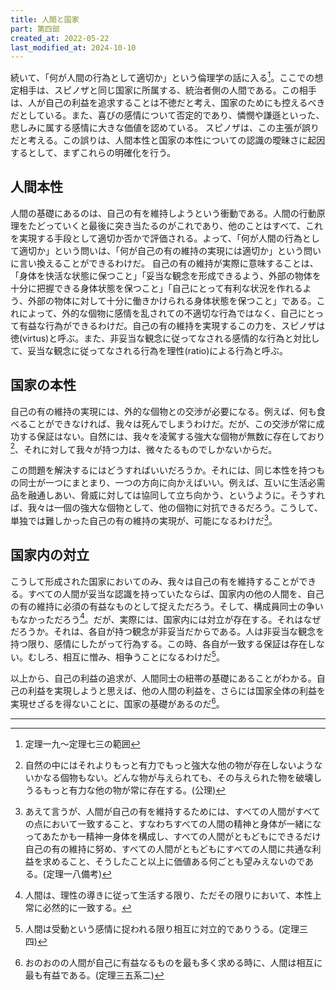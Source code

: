 ```yaml
---
title: 人間と国家
part: 第四部
created_at: 2022-05-22
last_modified_at: 2024-10-10
---
```


続いて、「何が人間の行為として適切か」という倫理学の話に入る[^ref1-1]。ここでの想定相手は、スピノザと同じ国家に所属する、統治者側の人間である。この相手は、人が自己の利益を追求することは不徳だと考え、国家のためにも控えるべきだとしている。また、喜びの感情について否定的であり、憐憫や謙遜といった、悲しみに属する感情に大きな価値を認めている。
スピノザは、この主張が誤りだと考える。この誤りは、人間本性と国家の本性についての認識の曖昧さに起因するとして、まずこれらの明確化を行う。

[^ref1-1]:定理一九～定理七三の範囲

## 人間本性

人間の基礎にあるのは、自己の有を維持しようという衝動である。人間の行動原理をたどっていくと最後に突き当たるのがこれであり、他のことはすべて、これを実現する手段として適切か否かで評価される。よって、「何が人間の行為として適切か」という問いは、「何が自己の有の維持の実現には適切か」という問いに言い換えることができるわけだ。
自己の有の維持が実際に意味することは、「身体を快活な状態に保つこと」「妥当な観念を形成できるよう、外部の物体を十分に把握できる身体状態を保つこと」「自己にとって有利な状況を作れるよう、外部の物体に対して十分に働きかけられる身体状態を保つこと」である。これによって、外的な個物に感情を乱されての不適切な行為ではなく、自己にとって有益な行為ができるわけだ。自己の有の維持を実現するこの力を、スピノザは徳(virtus)と呼ぶ。また、非妥当な観念に従ってなされる感情的な行為と対比して、妥当な観念に従ってなされる行為を理性(ratio)による行為と呼ぶ。

## 国家の本性

自己の有の維持の実現には、外的な個物との交渉が必要になる。例えば、何も食べることができなければ、我々は死んでしまうわけだ。だが、この交渉が常に成功する保証はない。自然には、我々を凌駕する強大な個物が無数に存在しており[^ref2-2-1]、それに対して我々が持つ力は、微々たるものでしかないからだ。

[^ref2-2-1]:自然の中にはそれよりもっと有力でもっと強大な他の物が存在しないようないかなる個物もない。どんな物が与えられても、その与えられた物を破壊しうるもっと有力な他の物が常に存在する。(公理)

この問題を解決するにはどうすればいいだろうか。それには、同じ本性を持つもの同士が一つにまとまり、一つの方向に向かえばいい。例えば、互いに生活必需品を融通しあい、脅威に対しては協同して立ち向かう、というように。そうすれば、我々は一個の強大な個物として、他の個物に対抗できるだろう。こうして、単独では難しかった自己の有の維持の実現が、可能になるわけだ[^ref2-2-2]。

[^ref2-2-2]:あえて言うが、人間が自己の有を維持するためには、すべての人間がすべての点において一致すること、すなわちすべての人間の精神と身体が一緒になってあたかも一精神一身体を構成し、すべての人間がともどもにできるだけ自己の有の維持に努め、すべての人間がともどもにすべての人間に共通な利益を求めること、そうしたこと以上に価値ある何ごとも望みえないのである。(定理一八備考)

## 国家内の対立

こうして形成された国家においてのみ、我々は自己の有を維持することができる。すべての人間が妥当な認識を持っていたならば、国家内の他の人間を、自己の有の維持に必須の有益なものとして捉えただろう。そして、構成員同士の争いもなかっただろう[^ref2-3-1]。だが、実際には、国家内には対立が存在する。それはなぜだろうか。それは、各自が持つ観念が非妥当だからである。人は非妥当な観念を持つ限り、感情にしたがって行為する。この時、各自が一致する保証は存在しない。むしろ、相互に憎み、相争うことになるわけだ[^ref2-3-2]。

[^ref2-3-1]:人間は、理性の導きに従って生活する限り、ただその限りにおいて、本性上常に必然的に一致する。

[^ref2-3-2]:人間は受動という感情に捉われる限り相互に対立的でありうる。(定理三四)

以上から、自己の利益の追求が、人間同士の紐帯の基礎にあることがわかる。自己の利益を実現しようと思えば、他の人間の利益を、さらには国家全体の利益を実現せざるを得ないことに、国家の基礎があるのだ[^ref2-3-3]。

[^ref2-3-3]:おのおのの人間が自己に有益なるものを最も多く求める時に、人間は相互に最も有益である。(定理三五系二)

---